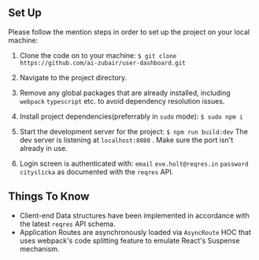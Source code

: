 ## Set Up

Please follow the mention steps in order to set up the project on your local machine:

1. Clone the code on to your machine:
     `$ git clone https://github.com/ai-zubair/user-dashboard.git`

2. Navigate to the project directory.

3. Remove any global packages that are already installed, including  `webpack` `typescript` etc. to avoid dependency resolution issues.

4. Install project dependencies(preferrably in `sudo` mode):
   `$ sudo npm i`

5. Start the development server for the project:
   `$ npm run build:dev`
   The dev server is listening at `localhost:8080` . Make sure the port isn't already in use.

6. Login screen is authenticated with:
   `email`    `eve.holt@reqres.in`
   `password` `cityslicka`
   as documented with the `reqres` API.
   

## Things To Know
 - Client-end Data structures have been implemented in accordance with the latest `reqres` API schema.
 - Application Routes are asynchronously loaded via `AsyncRoute` HOC that uses webpack's code splitting feature to emulate React's Suspense mechanism.

   